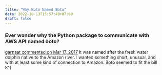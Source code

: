 ```yaml
---
title: "Why Boto Named Boto"
date: 2022-10-13T15:57:49+07:00
draft: false
---
```


### Ever wonder why the Python package to communicate with AWS API named boto?

[garnaat commented on Mar 17, 2017](https://github.com/boto/boto3/issues/1023#issuecomment-287127647)
It was named after the fresh water dolphin native to the Amazon river. I wanted something short, unusual, and with at least some kind of connection to Amazon. Boto seemed to fit the bill 8^)